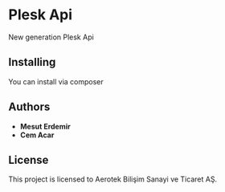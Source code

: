 # Plesk Api

New generation Plesk Api


## Installing

You can install via composer


## Authors

* **Mesut Erdemir**
* **Cem Acar**


## License

This project is licensed to Aerotek Bilişim Sanayi ve Ticaret AŞ.
